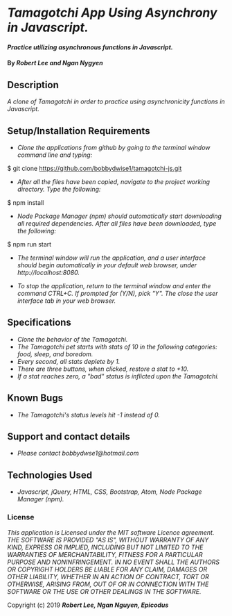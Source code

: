 # _Tamagotchi App Using Asynchrony in Javascript._

#### _Practice utilizing asynchronous functions in Javascript._

#### By _**Robert Lee and Ngan Nygyen**_

## Description

_A clone of Tamagotchi in order to practice using asynchronicity functions in Javascript._

## Setup/Installation Requirements

* _Clone the applications from github by going to the terminal window command line and typing:_

$ git clone https://github.com/bobbydwise1/tamagotchi-js.git

* _After all the files have been copied, navigate to the project working directory.  Type the following:_

$ npm install

* _Node Package Manager (npm) should automatically start downloading all required dependencies.  After all files have been downloaded, type the following:_

$ npm run start

* _The terminal window will run the application, and a user interface should begin automatically in your default web browser, under http://localhost:8080._

* _To stop the application, return to the terminal window and enter the command CTRL+C.  If prompted for (Y/N), pick "Y".  The close the user interface tab in your web browser._

## Specifications

* _Clone the behavior of the Tamagotchi._
* _The Tamagotchi pet starts with stats of 10 in the following categories:  food, sleep, and boredom._
* _Every second, all stats deplete by 1._
* _There are three buttons, when clicked, restore a stat to +10._
* _If a stat reaches zero, a "bad" status is inflicted upon the Tamagotchi._

## Known Bugs

* _The Tamagotchi's status levels hit -1 instead of 0._

## Support and contact details

* _Please contact bobbydwse1@hotmail.com_

## Technologies Used

* _Javascript, jQuery, HTML, CSS, Bootstrap, Atom, Node Package Manager (npm)._

### License

*This application is Licensed under the MIT software Licence agreement. THE SOFTWARE IS PROVIDED "AS IS", WITHOUT WARRANTY OF ANY KIND, EXPRESS OR IMPLIED, INCLUDING BUT NOT LIMITED TO THE WARRANTIES OF MERCHANTABILITY, FITNESS FOR A PARTICULAR PURPOSE AND NONINFRINGEMENT. IN NO EVENT SHALL THE AUTHORS OR COPYRIGHT HOLDERS BE LIABLE FOR ANY CLAIM, DAMAGES OR OTHER LIABILITY, WHETHER IN AN ACTION OF CONTRACT, TORT OR OTHERWISE, ARISING FROM, OUT OF OR IN CONNECTION WITH THE SOFTWARE OR THE USE OR OTHER DEALINGS IN THE SOFTWARE.*

Copyright (c) 2019 **_Robert Lee, Ngan Nguyen, Epicodus_**
